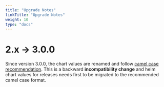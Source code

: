 ```yaml
---
title: "Upgrade Notes"
linkTitle: "Upgrade Notes"
weight: 10
type: "docs"
---
```


# 2.x -> 3.0.0
Since version 3.0.0, the chart values are renamed and follow [camel case recommendation](https://helm.sh/docs/chart_best_practices/values/). This is a backward **incompatibility change** and helm chart values for releases needs first to be migrated to the recommended camel case format.
